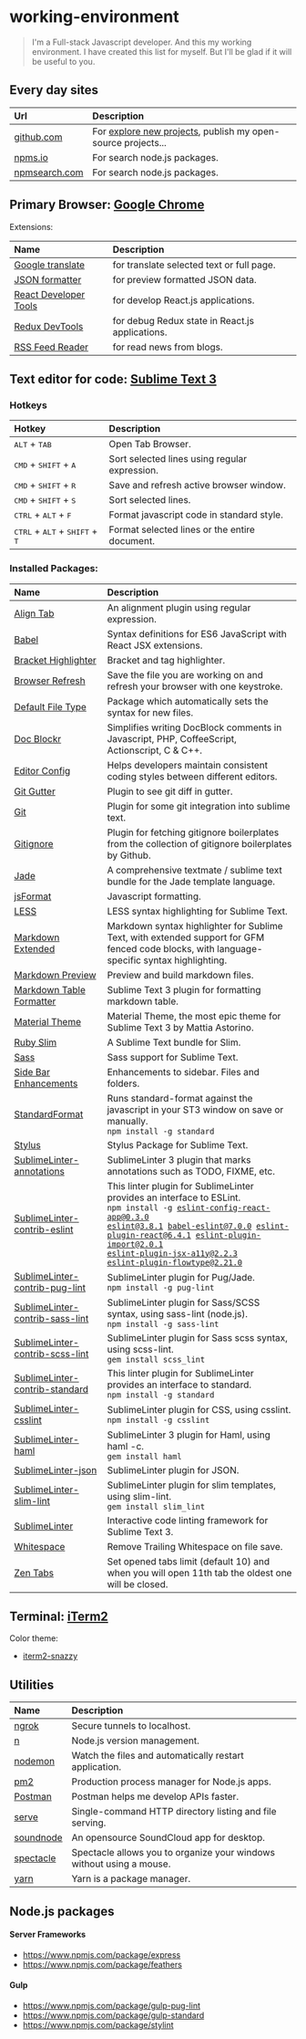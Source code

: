 # working-environment

> I'm a Full-stack Javascript developer. And this my working environment. I have created this list for myself. But I'll be glad if it will be useful to you.

## Every day sites

| Url                                    | Description                                                                                                                                                                                     |
|:---------------------------------------|:------------------------------------------------------------------------------------------------------------------------------------------------------------------------------------------------|
| [github.com](https://github.com)       | For [explore new projects](https://github.com/search?l=JavaScript&o=desc&p=1&q=stars%3A%3E100&ref=searchresults&s=updated&type=Repositories&utf8=%E2%9C%93), publish my open-source projects... |
| [npms.io](https://npms.io)             | For search node.js packages.                                                                                                                                                                    |
| [npmsearch.com](https://npmsearch.com) | For search node.js packages.                                                                                                                                                                    |

## Primary Browser: [Google Chrome](https://www.google.com/chrome/browser/desktop/index.html)

Extensions:

| Name                                                                                                                      | Description                                     |
|:--------------------------------------------------------------------------------------------------------------------------|:------------------------------------------------|
| [Google translate](https://chrome.google.com/webstore/detail/google-translate/aapbdbdomjkkjkaonfhkkikfgjllcleb)           | for translate selected text or full page.       |
| [JSON formatter](https://github.com/callumlocke/json-formatter)                                                           | for preview formatted JSON data.                |
| [React Developer Tools](https://chrome.google.com/webstore/detail/react-developer-tools/fmkadmapgofadopljbjfkapdkoienihi) | for develop React.js applications.              |
| [Redux DevTools](https://github.com/zalmoxisus/redux-devtools-extension)                                                  | for debug Redux state in React.js applications. |
| [RSS Feed Reader](https://chrome.google.com/webstore/detail/rss-feed-reader/pnjaodmkngahhkoihejjehlcdlnohgmp)             | for read news from blogs.                       |

## Text editor for code: [Sublime Text 3](https://www.sublimetext.com/3)

### Hotkeys

| Hotkey                                                             | Description                                   |
|:-------------------------------------------------------------------|:----------------------------------------------|
| <kbd>ALT</kbd> + <kbd>TAB</kbd>                                    | Open Tab Browser.                             |
| <kbd>CMD</kbd> + <kbd>SHIFT</kbd> + <kbd>A</kbd>                   | Sort selected lines using regular expression. |
| <kbd>CMD</kbd> + <kbd>SHIFT</kbd> + <kbd>R</kbd>                   | Save and refresh active browser window.       |
| <kbd>CMD</kbd> + <kbd>SHIFT</kbd> + <kbd>S</kbd>                   | Sort selected lines.                          |
| <kbd>CTRL</kbd> + <kbd>ALT</kbd> + <kbd>F</kbd>                    | Format javascript code in standard style.     |
| <kbd>CTRL</kbd> + <kbd>ALT</kbd> + <kbd>SHIFT</kbd> + <kbd>T</kbd> | Format selected lines or the entire document. |

### Installed Packages:

| Name                                                                                                  | Description                                                                                                                                                                                                                                                              |
|:------------------------------------------------------------------------------------------------------|:-------------------------------------------------------------------------------------------------------------------------------------------------------------------------------------------------------------------------------------------------------------------------|
| [Align Tab](https://packagecontrol.io/packages/AlignTab)                                              | An alignment plugin using regular expression.                                                                                                                                                                                                                            |
| [Babel](https://packagecontrol.io/packages/Babel)                                                     | Syntax definitions for ES6 JavaScript with React JSX extensions.                                                                                                                                                                                                         |
| [Bracket Highlighter](https://packagecontrol.io/packages/BracketHighlighter)                          | Bracket and tag highlighter.                                                                                                                                                                                                                                             |
| [Browser Refresh](https://packagecontrol.io/packages/Browser%20Refresh)                               | Save the file you are working on and refresh your browser with one keystroke.                                                                                                                                                                                            |
| [Default File Type](https://packagecontrol.io/packages/Default%20File%20Type)                         | Package which automatically sets the syntax for new files.                                                                                                                                                                                                               |
| [Doc Blockr](https://packagecontrol.io/packages/DocBlockr)                                            | Simplifies writing DocBlock comments in Javascript, PHP, CoffeeScript, Actionscript, C & C++.                                                                                                                                                                            |
| [Editor Config](https://packagecontrol.io/packages/EditorConfig)                                      | Helps developers maintain consistent coding styles between different editors.                                                                                                                                                                                            |
| [Git Gutter](https://packagecontrol.io/packages/GitGutter)                                            | Plugin to see git diff in gutter.                                                                                                                                                                                                                                        |
| [Git](https://packagecontrol.io/packages/Git)                                                         | Plugin for some git integration into sublime text.                                                                                                                                                                                                                       |
| [Gitignore](https://packagecontrol.io/packages/Gitignore)                                             | Plugin for fetching gitignore boilerplates from the collection of gitignore boilerplates by Github.                                                                                                                                                                      |
| [Jade](https://packagecontrol.io/packages/Jade)                                                       | A comprehensive textmate / sublime text bundle for the Jade template language.                                                                                                                                                                                           |
| [jsFormat](https://packagecontrol.io/packages/JsFormat)                                               | Javascript formatting.                                                                                                                                                                                                                                                   |
| [LESS](https://packagecontrol.io/packages/LESS)                                                       | LESS syntax highlighting for Sublime Text.                                                                                                                                                                                                                               |
| [Markdown Extended](https://packagecontrol.io/packages/Markdown%20Extended)                           | Markdown syntax highlighter for Sublime Text, with extended support for GFM fenced code blocks, with language-specific syntax highlighting.                                                                                                                              |
| [Markdown Preview](https://packagecontrol.io/packages/Markdown%20Preview)                             | Preview and build markdown files.                                                                                                                                                                                                                                        |
| [Markdown Table Formatter](https://packagecontrol.io/packages/Markdown%20Table%20Formatter)           | Sublime Text 3 plugin for formatting markdown table.                                                                                                                                                                                                                     |
| [Material Theme](https://packagecontrol.io/packages/Material%20Theme)                                 | Material Theme, the most epic theme for Sublime Text 3 by Mattia Astorino.                                                                                                                                                                                               |
| [Ruby Slim](https://packagecontrol.io/packages/Ruby%20Slim)                                           | A Sublime Text bundle for Slim.                                                                                                                                                                                                                                          |
| [Sass](https://packagecontrol.io/packages/Sass)                                                       | Sass support for Sublime Text.                                                                                                                                                                                                                                           |
| [Side Bar Enhancements](https://packagecontrol.io/packages/SideBarEnhancements)                       | Enhancements to sidebar. Files and folders.                                                                                                                                                                                                                              |
| [StandardFormat](https://packagecontrol.io/packages/StandardFormat)                                   | Runs standard-format against the javascript in your ST3 window on save or manually. <br>```npm install -g standard```                                                                                                                                                        |
| [Stylus](https://packagecontrol.io/packages/Stylus)                                                   | Stylus Package for Sublime Text.                                                                                                                                                                                                                                         |
| [SublimeLinter-annotations](https://packagecontrol.io/packages/SublimeLinter-annotations)             | SublimeLinter 3 plugin that marks annotations such as TODO, FIXME, etc.                                                                                                                                                                                                  |
| [SublimeLinter-contrib-eslint](https://packagecontrol.io/packages/SublimeLinter-contrib-eslint)       | This linter plugin for SublimeLinter provides an interface to ESLint. <br><code>npm install -g eslint-config-react-app@0.3.0 eslint@3.8.1 babel-eslint@7.0.0 eslint-plugin-react@6.4.1 eslint-plugin-import@2.0.1 eslint-plugin-jsx-a11y@2.2.3 eslint-plugin-flowtype@2.21.0</code> |
| [SublimeLinter-contrib-pug-lint](https://packagecontrol.io/packages/SublimeLinter-contrib-pug-lint)   | SublimeLinter plugin for Pug/Jade. <br>```npm install -g pug-lint```                                                                                                                                                                                                         |
| [SublimeLinter-contrib-sass-lint](https://packagecontrol.io/packages/SublimeLinter-contrib-sass-lint) | SublimeLinter plugin for Sass/SCSS syntax, using sass-lint (node.js). <br>```npm install -g sass-lint```                                                                                                                                                                     |
| [SublimeLinter-contrib-scss-lint](https://packagecontrol.io/packages/SublimeLinter-contrib-scss-lint) | SublimeLinter plugin for Sass scss syntax, using scss-lint. <br>```gem install scss_lint```                                                                                                                                                                                  |
| [SublimeLinter-contrib-standard](https://packagecontrol.io/packages/SublimeLinter-contrib-standard)   | This linter plugin for SublimeLinter provides an interface to standard. <br>```npm install -g standard```                                                                                                                                                                    |
| [SublimeLinter-csslint](https://packagecontrol.io/packages/SublimeLinter-csslint)                     | SublimeLinter plugin for CSS, using csslint. <br>```npm install -g csslint```                                                                                                                                                                                                |
| [SublimeLinter-haml](https://packagecontrol.io/packages/SublimeLinter-haml)                           | SublimeLinter 3 plugin for Haml, using haml -c. <br>```gem install haml```                                                                                                                                                                                                   |
| [SublimeLinter-json](https://packagecontrol.io/packages/SublimeLinter-json)                           | SublimeLinter plugin for JSON.                                                                                                                                                                                                                                           |
| [SublimeLinter-slim-lint](https://packagecontrol.io/packages/SublimeLinter-slim-lint)                 | SublimeLinter plugin for slim templates, using slim-lint. <br>```gem install slim_lint```                                                                                                                                                                                    |
| [SublimeLinter](https://packagecontrol.io/packages/SublimeLinter)                                     | Interactive code linting framework for Sublime Text 3.                                                                                                                                                                                                                   |
| [Whitespace](https://packagecontrol.io/packages/Whitespace)                                           | Remove Trailing Whitespace on file save.                                                                                                                                                                                                                                 |
| [Zen Tabs](https://packagecontrol.io/packages/Zen%20Tabs)                                             | Set opened tabs limit (default 10) and when you will open 11th tab the oldest one will be closed.                                                                                                                                                                        |

## Terminal: [iTerm2](https://www.iterm2.com/)

Color theme:
- [iterm2-snazzy](https://github.com/sindresorhus/iterm2-snazzy)

## Utilities

| Name                                              | Description                                                          |
|:--------------------------------------------------|:---------------------------------------------------------------------|
| [ngrok](https://ngrok.com)                        | Secure tunnels to localhost.                                         |
| [n](https://www.npmjs.com/package/n)              | Node.js version management.                                          |
| [nodemon](https://www.npmjs.com/package/nodemon)  | Watch the files and automatically restart application.               |
| [pm2](https://github.com/Unitech/pm2)             | Production process manager for Node.js apps.                         |
| [Postman](https://www.getpostman.com/)            | Postman helps me develop APIs faster.                                |
| [serve](https://github.com/zeit/serve)            | Single-command HTTP directory listing and file serving.              |
| [soundnode](http://www.soundnodeapp.com/)         | An opensource SoundCloud app for desktop.                            |
| [spectacle](https://github.com/eczarny/spectacle) | Spectacle allows you to organize your windows without using a mouse. |
| [yarn](https://github.com/yarnpkg/yarn)           | Yarn is a package manager.                                           |

## Node.js packages

#### Server Frameworks

- https://www.npmjs.com/package/express
- https://www.npmjs.com/package/feathers

#### Gulp

- https://www.npmjs.com/package/gulp-pug-lint
- https://www.npmjs.com/package/gulp-standard
- https://www.npmjs.com/package/stylint



